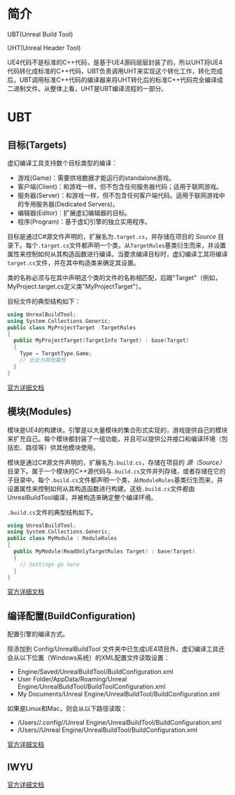 # 简介

UBT(Unreal Build Tool)

UHT(Unreal Header Tool)

UE4代码不是标准的C++代码，是基于UE4源码层层封装了的，所以UHT将UE4代码转化成标准的C++代码，UBT负责调用UHT来实现这个转化工作，转化完成后，UBT调用标准C++代码的编译器来将UHT转化后的标准C++代码完全编译成二进制文件。从整体上看，UHT是UBT编译流程的一部分。

# UBT

## 目标(Targets)

虚幻编译工具支持数个目标类型的编译：

- 游戏(Game)：需要烘培数据才能运行的standalone游戏。
- 客户端(Client)：和游戏一样，但不包含任何服务器代码；适用于联网游戏。
- 服务器(Server)：和游戏一样，但不包含任何客户端代码。适用于联网游戏中的专用服务器(Dedicated Servers)。
- 编辑器(Editor)：扩展虚幻编辑器的目标。
- 程序(Program)：基于虚幻引擎的独立实用程序。

目标是通过C#源文件声明的，扩展名为`.target.cs`，并存储在项目的 *Source* 目录下。每个`.target.cs`文件都声明一个类，从`TargetRules`基类衍生而来，并设置属性来控制如何从其构造函数进行编译。当要求编译目标时，虚幻编译工具将编译`target.cs`文件，并在其中构造类来确定其设置。

类的名称必须与在其中声明这个类的文件的名称相匹配，后跟"Target"（例如，MyProject.target.cs定义类"MyProjectTarget"）。

目标文件的典型结构如下：

```c++
using UnrealBuildTool;
using System.Collections.Generic;
public class MyProjectTarget :TargetRules
{
  public MyProjectTarget(TargetInfo Target) : base(Target)
  {
    Type = TargetType.Game;
    // 此处为其他属性
  }
}
```

[官方详细文档](https://docs.unrealengine.com/zh-CN/ProductionPipelines/BuildTools/UnrealBuildTool/TargetFiles/index.html)

## 模块(Modules)

模块是UE4的构建块。引擎是以大量模块的集合形式实现的，游戏提供自己的模块来扩充自己。每个模块都封装了一组功能，并且可以提供公共接口和编译环境（包括宏、路径等）供其他模块使用。

模块是通过C#源文件声明的，扩展名为`.build.cs`，存储在项目的 *源（Source）* 目录下。属于一个模块的C++源代码与`.build.cs`文件并列存储，或者存储在它的子目录中。每个`.build.cs`文件都声明一个类，从`ModuleRules`基类衍生而来，并设置属性来控制如何从其构造函数进行构建。这些`.build.cs`文件都由UnrealBuildTool编译，并被构造来确定整个编译环境。

`.build.cs`文件的典型结构如下。

```c++
using UnrealBuildTool;
using System.Collections.Generic;
public class MyModule : ModuleRules
{
  public MyModule(ReadOnlyTargetRules Target) : base(Target)
  {
    // Settings go here
  }
}
```

[官方详细文档](https://docs.unrealengine.com/zh-CN/ProductionPipelines/BuildTools/UnrealBuildTool/ModuleFiles/index.html)

## 编译配置(BuildConfiguration)

配置引擎的编译方式。

除添加到 Config/UnrealBuildTool 文件夹中已生成UE4项目外，虚幻编译工具还会从以下位置（Windows系统）的XML配置文件读取设置：

- Engine/Saved/UnrealBuildTool/BuildConfiguration.xml
- User Folder/AppData/Roaming/Unreal Engine/UnrealBuildTool/BuildToolConfiguration.xml
- My Documents/Unreal Engine/UnrealBuildTool/BuildConfiguration.xml

如果是Linux和Mac，则会从以下路径读取：

- /Users//.config//Unreal Engine/UnrealBuildTool/BuildConfiguration.xml
- /Users//Unreal Engine/UnrealBuildTool/BuildConfiguration.xml

[官方详细文档](https://docs.unrealengine.com/zh-CN/ProductionPipelines/BuildTools/UnrealBuildTool/BuildConfiguration/index.html)

## IWYU

[官方详细文档](https://docs.unrealengine.com/zh-CN/ProductionPipelines/BuildTools/UnrealBuildTool/IWYU/index.html)